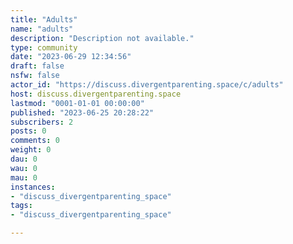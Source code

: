 ```yaml
---
title: "Adults" 
name: "adults"
description: "Description not available."
type: community
date: "2023-06-29 12:34:56"
draft: false
nsfw: false
actor_id: "https://discuss.divergentparenting.space/c/adults"
host: discuss.divergentparenting.space
lastmod: "0001-01-01 00:00:00"
published: "2023-06-25 20:28:22"
subscribers: 2
posts: 0
comments: 0
weight: 0
dau: 0
wau: 0
mau: 0
instances:
- "discuss_divergentparenting_space"
tags: 
- "discuss_divergentparenting_space"

---
```

